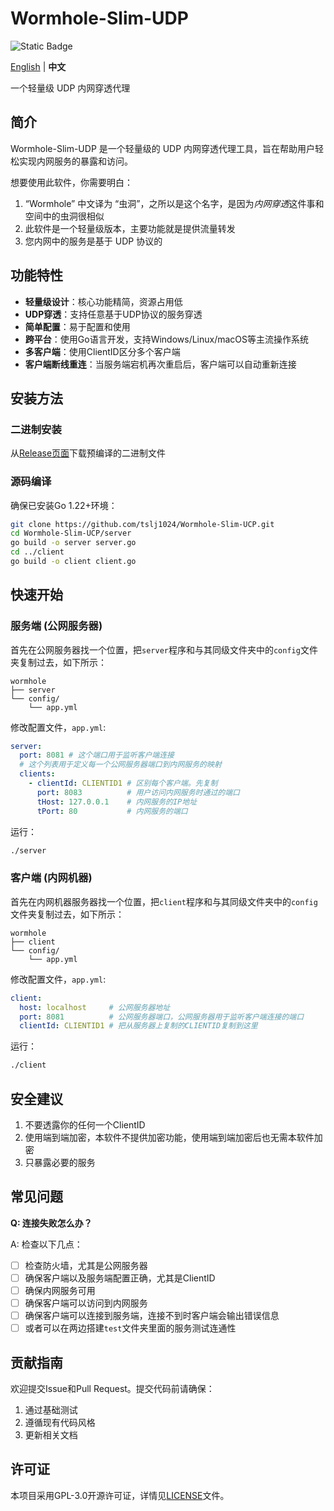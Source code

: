 # Wormhole-Slim-UDP

![Static Badge](https://img.shields.io/badge/license-GPLv3.0-blue)

[English](README.md) | **中文**

一个轻量级 UDP 内网穿透代理

## 简介

Wormhole-Slim-UDP 是一个轻量级的 UDP 内网穿透代理工具，旨在帮助用户轻松实现内网服务的暴露和访问。

想要使用此软件，你需要明白：

1. “Wormhole” 中文译为 “虫洞”，之所以是这个名字，是因为*内网穿透*这件事和空间中的虫洞很相似
2. 此软件是一个轻量级版本，主要功能就是提供流量转发
3. 您内网中的服务是基于 UDP 协议的

## 功能特性

- **轻量级设计**：核心功能精简，资源占用低
- **UDP穿透**：支持任意基于UDP协议的服务穿透
- **简单配置**：易于配置和使用
- **跨平台**：使用Go语言开发，支持Windows/Linux/macOS等主流操作系统
- **多客户端**：使用ClientID区分多个客户端
- **客户端断线重连**：当服务端宕机再次重启后，客户端可以自动重新连接

## 安装方法

### 二进制安装

从[Release页面](https://github.com/tslj1024/Wormhole-Slim-UDP/releases)下载预编译的二进制文件

### 源码编译

确保已安装Go 1.22+环境：

```bash
git clone https://github.com/tslj1024/Wormhole-Slim-UCP.git
cd Wormhole-Slim-UCP/server
go build -o server server.go
cd ../client
go build -o client client.go
```

## 快速开始

### 服务端 (公网服务器)

首先在公网服务器找一个位置，把`server`程序和与其同级文件夹中的`config`文件夹复制过去，如下所示：

```
wormhole
├── server
└── config/
    └── app.yml
```

修改配置文件，`app.yml`:

```yaml
server:
  port: 8081 # 这个端口用于监听客户端连接
  # 这个列表用于定义每一个公网服务器端口到内网服务的映射
  clients:
    - clientId: CLIENTID1 # 区别每个客户端。先复制
      port: 8083  		  # 用户访问内网服务时通过的端口
      tHost: 127.0.0.1 	  # 内网服务的IP地址
      tPort: 80			  # 内网服务的端口
```

运行：

```bash
./server
```

### 客户端 (内网机器)

首先在内网机器服务器找一个位置，把`client`程序和与其同级文件夹中的`config`文件夹复制过去，如下所示：

```
wormhole
├── client
└── config/
    └── app.yml
```

修改配置文件，`app.yml`:

```yaml
client:
  host: localhost     # 公网服务器地址
  port: 8081		  # 公网服务器端口，公网服务器用于监听客户端连接的端口
  clientId: CLIENTID1 # 把从服务器上复制的CLIENTID复制到这里
```

运行：

```bash
./client
```

## 安全建议

1. 不要透露你的任何一个ClientID
2. 使用端到端加密，本软件不提供加密功能，使用端到端加密后也无需本软件加密
3. 只暴露必要的服务

## 常见问题

**Q: 连接失败怎么办？**

A: 检查以下几点：

- [ ] 检查防火墙，尤其是公网服务器
- [ ] 确保客户端以及服务端配置正确，尤其是ClientID
- [ ] 确保内网服务可用
- [ ] 确保客户端可以访问到内网服务
- [ ] 确保客户端可以连接到服务端，连接不到时客户端会输出错误信息
- [ ] 或者可以在两边搭建`test`文件夹里面的服务测试连通性

## 贡献指南

欢迎提交Issue和Pull Request。提交代码前请确保：

1. 通过基础测试
2. 遵循现有代码风格
3. 更新相关文档

## 许可证

本项目采用GPL-3.0开源许可证，详情见[LICENSE](LICENSE)文件。

